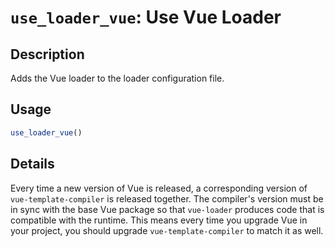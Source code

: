 # `use_loader_vue`: Use Vue Loader

## Description


 Adds the Vue loader to the loader configuration file.


## Usage

```r
use_loader_vue()
```


## Details


 Every time a new version of Vue is released, a corresponding version of `vue-template-compiler` 
 is released together. The compiler's version must be in sync with the base Vue package so that `vue-loader` 
 produces code that is compatible with the runtime. This means every time you upgrade Vue in your project,
 you should upgrade `vue-template-compiler` to match it as well.


